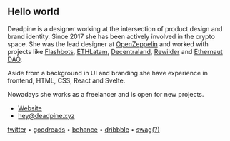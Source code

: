 ## Hello world

Deadpine is a designer working at the intersection of product design and brand identity. Since 2017 she has been actively involved in the crypto space. She was the lead designer at [OpenZeppelin](https://openzeppelin.com/) and worked with projects like [Flashbots](https://flashbots.net/), [ETHLatam](http://ethlatam.org/), [Decentraland](https://decentraland.org/), [Rewilder](https://app.rewilder.xyz/#) and [Ethernaut DAO](https://mint.ethernautdao.io/#about).

Aside from a background in UI and branding she have experience in frontend, HTML, CSS, React and Svelte.

Nowadays she works as a freelancer and is open for new projects.

- [Website](https://deadpine.xyz/)
- hey@deadpine.xyz

[twitter](https://twitter.com/deadpine_xyz) • [goodreads](https://goodreads.com/deadpine) • [behance](https://www.behance.net/deadpine) • [dribbble](https://dribbble.com/deadpine) • [swag(?)](https://store.deadpine.xyz)

<!---
deadpine/deadpine is a ✨ special ✨ repository because its `README.md` (this file) appears on your GitHub profile.
You can click the Preview link to take a look at your changes.
--->
